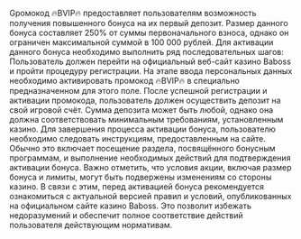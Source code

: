 Gромокод 🔥BVIP🔥 предоставляет пользователям возможность получения повышенного бонуса на их первый депозит. Размер данного бонуса составляет 250% от суммы первоначального взноса, однако он ограничен максимальной суммой в 100 000 рублей.
Для активации данного бонуса необходимо выполнить ряд последовательных шагов:
Пользователь должен перейти на официальный веб-сайт казино Baboss и пройти процедуру регистрации. На этапе ввода персональных данных необходимо активировать промокод 🔥BVIP🔥 в специально предназначенном для этого поле.
После успешной регистрации и активации промокода, пользователь должен осуществить депозит на свой игровой счёт. Сумма депозита может быть любой, однако она должна соответствовать минимальным требованиям, установленным казино.
Для завершения процесса активации бонуса, пользователю необходимо следовать инструкциям, предоставленным на сайте. Обычно это включает посещение раздела, посвящённого бонусным программам, и выполнение необходимых действий для подтверждения активации бонуса.
Важно отметить, что условия акции, включая размер бонуса и лимиты, могут быть подвержены изменениям со стороны казино. В связи с этим, перед активацией бонуса рекомендуется ознакомиться с актуальной версией правил и условий, опубликованных на официальном сайте казино Baboss. Это позволит избежать недоразумений и обеспечит полное соответствие действий пользователя действующим нормативам.
